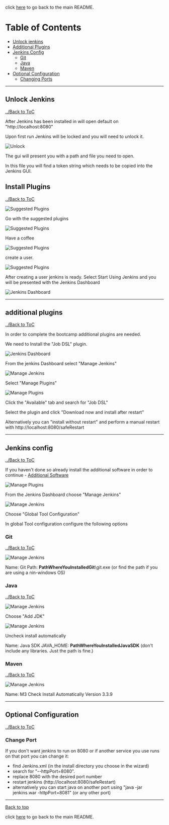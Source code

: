 click [here](../README.md#table-of-contents) to go back to the main README. 

# Table of Contents
- [Unlock jenkins](#unlock-jenkins)
- [Additional Plugins](#additional-plugins)
- [Jenkins Config](#jenkins-config)
  - [Git](#git)
  - [Java](#java)
  - [Maven](#maven)
- [Optional Configuration](#optional-configuration)
  - [Changing Ports](#change-port)

***

## Unlock Jenkins

[../Back to ToC](#table-of-contents)

After Jenkins has been installed in will open default on "http://localhost:8080"

Upon first run Jenkins will be locked and you will need to unlock it.

![](/docs/images/Config/config-1.png "Unlock")

The gui will present you with a path and file you need to open.

In this file you will find a token string which needs to be copied into the Jenkins GUI.


## Install Plugins

[../Back to ToC](#table-of-contents)


![](/docs/images/Config/config-2.png "Suggested Plugins")

Go with the suggested plugins 

![](/docs/images/Config/config-3.png "Suggested Plugins")

Have a coffee

![](/docs/images/Config/config-4.png "Suggested Plugins")

create a user.

![](/docs/images/Config/config-5.png "Suggested Plugins")

After creating a user jenkins is ready. Select Start Using Jenkins and you will be presented with the Jenkins Dashboard

![](/docs/images/Config/config-6.png "Jenkins Dashboard")


***

## additional plugins

[../Back to ToC](#table-of-contents)

In order to complete the bootcamp additional plugins are needed. 

We need to Install the "Job DSL" plugin.

![](/docs/images/Config/config-6.png "Jenkins Dashboard")

From the jenkins Dashboard select "Manage Jenkins"

![](/docs/images/Config/config-7.png "Manage Jenkins")

Select "Manage Plugins"

![](/docs/images/Config/config-8.png "Manage Plugins")

Click the "Available" tab and search for "Job DSL"

Select the plugin and click "Download now and install after restart"

Alternatively you can "install without restart" and perform a manual restart with http://localhost:8080/safeRestart


***

## Jenkins config

[../Back to ToC](#table-of-contents)

If you haven't done so already install the additional software in order to continue - [Additional Software](/docs/install.md#Additional-Software)

![](/docs/images/Config/config-9.png "Manage Plugins")

From the Jenkins Dashboard choose "Manage Jenkins"

![](/docs/images/Config/config-10.png "Manage Jenkins")

Choose "Global Tool Configuration"

In global Tool configuration configure the following options

### Git

[../Back to ToC](#table-of-contents)

![](/docs/images/Config/config-11.png "Manage Jenkins")

Name: Git
Path: __PathWhereYouInstalledGit__\git.exe (or find the path if you are using a nin-windows OS)

### Java

[../Back to ToC](#table-of-contents)

![](/docs/images/Config/Java-1.png "Manage Jenkins")

Choose "Add JDK"

![](/docs/images/Config/Java-2.png "Manage Jenkins")

Uncheck install automatically

Name: Java SDK
JAVA_HOME: __PathWhereYouInstalledJavaSDK__ (don't include any libraries. Just the path is fine.)

### Maven

[../Back to ToC](#table-of-contents)

![](/docs/images/Config/config-12.png "Manage Jenkins")

Name: M3
Check Install Automatically
Version 3.3.9

***

## Optional Configuration

[../Back to ToC](#table-of-contents)

### Change Port

If you don't want jenkins to run on 8080 or if another service you use runs on that port you can change it:

- find Jenkins.xml (in the install directory you choose in the wizard)
- search for "--httpPort=8080".
- replace 8080 with the desired port number
- restart jenkins (http://localhost:8080/safeRestart)
- alternatively you can start java on another port using "java -jar jenkins.war -httpPort=8081" (or any other port)

***
[Back to top](#table-of-contents)

click [here](../README.md#table-of-contents) to go back to the main README. 
